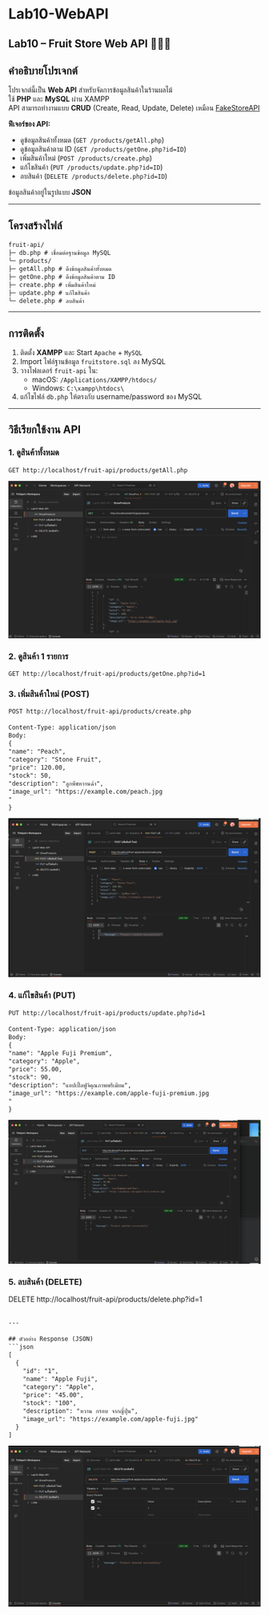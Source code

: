 # Lab10-WebAPI
## Lab10 – Fruit Store Web API 🍎🍌🍊

## คำอธิบายโปรเจกต์
โปรเจกต์นี้เป็น **Web API** สำหรับจัดการข้อมูลสินค้าในร้านผลไม้  
ใช้ **PHP** และ **MySQL** ผ่าน XAMPP  
API สามารถทำงานแบบ **CRUD** (Create, Read, Update, Delete) เหมือน [FakeStoreAPI](https://fakestoreapi.com/docs#tag/Products)

**ฟีเจอร์ของ API:**
- ดูข้อมูลสินค้าทั้งหมด (`GET /products/getAll.php`)
- ดูข้อมูลสินค้าตาม ID (`GET /products/getOne.php?id=ID`)
- เพิ่มสินค้าใหม่ (`POST /products/create.php`)
- แก้ไขสินค้า (`PUT /products/update.php?id=ID`)
- ลบสินค้า (`DELETE /products/delete.php?id=ID`)

ข้อมูลสินค้าอยู่ในรูปแบบ **JSON**

---

## โครงสร้างไฟล์
```
fruit-api/
├─ db.php # เชื่อมต่อฐานข้อมูล MySQL
└─ products/
├─ getAll.php # ดึงข้อมูลสินค้าทั้งหมด
├─ getOne.php # ดึงข้อมูลสินค้าตาม ID
├─ create.php # เพิ่มสินค้าใหม่
├─ update.php # แก้ไขสินค้า
└─ delete.php # ลบสินค้า
```

---

## การติดตั้ง
1. ติดตั้ง **XAMPP** และ Start `Apache` + `MySQL`
2. Import ไฟล์ฐานข้อมูล `fruitstore.sql` ลง MySQL
3. วางโฟลเดอร์ `fruit-api` ใน:
   - macOS: `/Applications/XAMPP/htdocs/`
   - Windows: `C:\xampp\htdocs\`
4. แก้ไขไฟล์ `db.php` ให้ตรงกับ username/password ของ MySQL

---

## วิธีเรียกใช้งาน API

### 1. ดูสินค้าทั้งหมด
```
GET http://localhost/fruit-api/products/getAll.php
```
![](/JPG/GET.PNG)

### 2. ดูสินค้า 1 รายการ
```
GET http://localhost/fruit-api/products/getOne.php?id=1
```


### 3. เพิ่มสินค้าใหม่ (POST)
```
POST http://localhost/fruit-api/products/create.php

Content-Type: application/json
Body:
{
"name": "Peach",
"category": "Stone Fruit",
"price": 120.00,
"stock": 50,
"description": "ลูกพีชหวานฉ่ำ",
"image_url": "https://example.com/peach.jpg
"
}
```
![](/JPG/POST.PNG)

### 4. แก้ไขสินค้า (PUT)
```
PUT http://localhost/fruit-api/products/update.php?id=1

Content-Type: application/json
Body:
{
"name": "Apple Fuji Premium",
"category": "Apple",
"price": 55.00,
"stock": 90,
"description": "แอปเปิ้ลฟูจิคุณภาพพรีเมียม",
"image_url": "https://example.com/apple-fuji-premium.jpg
"
}
```
![](/JPG/PUT.PNG)

### 5. ลบสินค้า (DELETE)
DELETE http://localhost/fruit-api/products/delete.php?id=1
```

---

## ตัวอย่าง Response (JSON)
```json
[
  {
    "id": "1",
    "name": "Apple Fuji",
    "category": "Apple",
    "price": "45.00",
    "stock": "100",
    "description": "หวาน กรอบ จากญี่ปุ่น",
    "image_url": "https://example.com/apple-fuji.jpg"
  }
]

```
![](/JPG/DEL.PNG)


